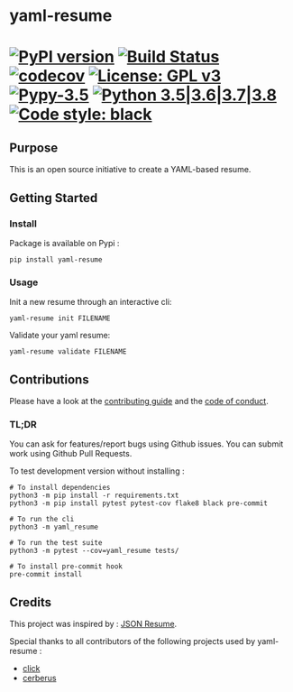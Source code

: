 # yaml-resume

[![PyPI version](https://badge.fury.io/py/yaml-resume.svg)](https://badge.fury.io/py/yaml-resume)
[![Build Status](https://travis-ci.org/notsag/yaml-resume.svg?branch=master)](https://travis-ci.org/notsag/yaml-resume)
[![codecov](https://codecov.io/gh/notsag/yaml-resume/branch/master/graph/badge.svg)](https://codecov.io/gh/notsag/yaml-resume)
[![License: GPL v3](https://img.shields.io/badge/License-GPLv3-blue.svg)](https://www.gnu.org/licenses/gpl-3.0)
[![Pypy-3.5](https://img.shields.io/badge/pypy-3.5-blue.svg)](https://pypy.org/download.html)
[![Python 3.5|3.6|3.7|3.8](https://img.shields.io/badge/python-3.5%7C3.6%7C3.7%7C3.8-blue.svg)](https://www.python.org/downloads/)
[![Code style: black](https://img.shields.io/badge/code%20style-black-000000.svg)](https://github.com/ambv/black)
=======

## Purpose

This is an open source initiative to create a YAML-based resume.

## Getting Started

### Install

Package is available on Pypi : 

```
pip install yaml-resume
```

### Usage

Init a new resume through an interactive cli:

```
yaml-resume init FILENAME
```

Validate your yaml resume:

```
yaml-resume validate FILENAME
```

## Contributions

Please have a look at the [contributing guide](https://github.com/notsag/yaml-resume/blob/master/CONTRIBUTING.md) and the [code of conduct](https://github.com/notsag/yaml-resume/blob/master/CODE_OF_CONDUCT.md).

### TL;DR

You can ask for features/report bugs using Github issues.
You can submit work using Github Pull Requests.

To test development version without installing : 

```
# To install dependencies
python3 -m pip install -r requirements.txt
python3 -m pip install pytest pytest-cov flake8 black pre-commit

# To run the cli
python3 -m yaml_resume

# To run the test suite
python3 -m pytest --cov=yaml_resume tests/

# To install pre-commit hook
pre-commit install
```

## Credits

This project was inspired by : [JSON Resume](https://github.com/jsonresume).

Special thanks to all contributors of the following projects used by yaml-resume :
 - [click](https://github.com/pallets/click/)
 - [cerberus](https://github.com/pyeve/cerberus)
